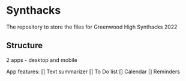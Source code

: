 # Synthacks

The repository to store the files for Greenwood High Synthacks 2022

## Structure
2 apps - desktop and mobile

App features: 
[] Text summarizer
[] To Do list
[] Calendar
[] Reminders